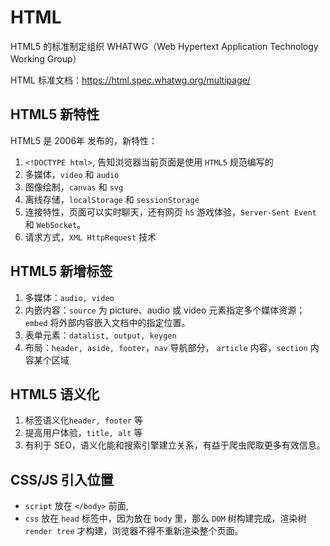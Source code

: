 # HTML

HTML5 的标准制定组织 WHATWG（Web Hypertext Application Technology Working Group）

HTML 标准文档：https://html.spec.whatwg.org/multipage/

## HTML5 新特性

HTML5 是 2006年 发布的，新特性：

1. `<!DOCTYPE html>`, 告知浏览器当前页面是使用 `HTML5` 规范编写的
2. 多媒体，`video` 和 `audio`
3. 图像绘制，`canvas` 和 `svg`
4. 离线存储，`localStorage` 和 `sessionStorage`
5. 连接特性，页面可以实时聊天，还有网页 `h5` 游戏体验，`Server-Sent Event` 和 `WebSocket`。
6. 请求方式，`XML HttpRequest` 技术

## HTML5 新增标签

1. 多媒体：`audio, video`
2. 内嵌内容：`source` 为 picture、audio 或 video 元素指定多个媒体资源；`embed` 将外部内容嵌入文档中的指定位置。
3. 表单元素：`datalist, output, keygen`
4. 布局：`header, aside, footer`，`nav` 导航部分， `article` 内容，`section` 内容某个区域

## HTML5 语义化

1. 标签语义化`header, footer` 等
2. 提高用户体验，`title, alt` 等
3. 有利于 SEO，语义化能和搜索引擎建立关系，有益于爬虫爬取更多有效信息。

## CSS/JS 引入位置

- `script` 放在 `</body>` 前面,
- `css` 放在 `head` 标签中，因为放在 `body` 里，那么 `DOM` 树构建完成，渲染树`render tree` 才构建，浏览器不得不重新渲染整个页面。
